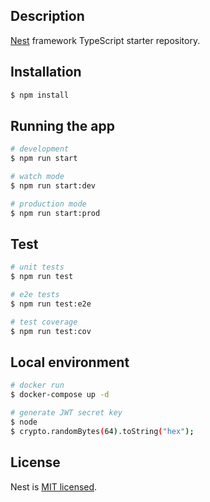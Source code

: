 
## Description

[Nest](https://github.com/nestjs/nest) framework TypeScript starter repository.

## Installation

```bash
$ npm install
```

## Running the app

```bash
# development
$ npm run start

# watch mode
$ npm run start:dev

# production mode
$ npm run start:prod
```

## Test

```bash
# unit tests
$ npm run test

# e2e tests
$ npm run test:e2e

# test coverage
$ npm run test:cov
```

## Local environment

```bash
# docker run
$ docker-compose up -d
```

```bash
# generate JWT secret key
$ node
$ crypto.randomBytes(64).toString("hex");
```



## License

Nest is [MIT licensed](LICENSE).
